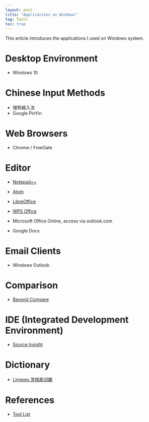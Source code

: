 ```yaml
---
layout: post
title: "Applications on Windows"
tag: Tools
toc: true
---
```


This article introduces the applications I used on Windows system.

<!--more-->

# Desktop Environment

* Windows 10

# Chinese Input Methods

* 搜狗输入法
* Google PinYin

# Web Browsers

* Chrome / FreeGate

# Editor

* [Notepad++](https://notepad-plus-plus.org/)
* [Atom](https://atom.io/)

* [LibreOffice](http://www.libreoffice.org/)
* [WPS Office](https://www.wps.com/linux)

* Microsoft Office Online, access via outlook.com
* Google Docs

# Email Clients

* Windows Outlook

# Comparison

* [Beyond Compare](http://www.scootersoftware.com/)

# IDE (Integrated Development Environment)

* [Source Insight](http://www.sourceinsight.com/)

# Dictionary

* [Lingoes 灵格斯词霸](http://www.lingoes.cn/zh/dictionary/index.html)

# References

* <a href="{{ site.base-url }}/2016/06/05/tool-list.html">Tool List</a>
